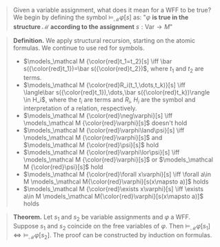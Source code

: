 > Given a variable assignment, what does it mean for a WFF to be true? We begin by defining the symbol $\models_\mathcal M\varphi[s]$ as:
> "$\varphi$ **is true in the structure $\mathcal M$ according to the assignment** $s:\text{Var}\rightarrow M$"

>**Definition.** We apply structural recursion, starting on the atomic formulas. We continue to use red for symbols.
>- $\models_\mathcal M {\color{red}t_1=t_2}[s] \iff \bar s({\color{red}t_1})=\bar s({\color{red}t_2})$, where $t_1$ and $t_2$ are terms.
>- $\models_\mathcal M {\color{red}R_i(t_1,\dots,t_k)}[s] \iff \langle\bar s({\color{red}t_1}),\dots,\bar s({\color{red}t_k})\rangle \in H_i$, where the $t_i$ are terms and $R_i$, $H_i$ are the symbol and interpretation of a relation, respectively.
>- $\models_\mathcal M {\color{red}\neg\varphi}[s] \iff \models_\mathcal M {\color{red}\varphi}[s]$ doesn't hold
>- $\models_\mathcal M {\color{red}\varphi\land\psi}[s] \iff \models_\mathcal M {\color{red}\varphi}[s]$ and $\models_\mathcal M {\color{red}\psi}[s]$ hold
>- $\models_\mathcal M {\color{red}\varphi\lor\psi}[s] \iff \models_\mathcal M {\color{red}\varphi}[s]$ or $\models_\mathcal M {\color{red}\psi}[s]$ hold
>- $\models_\mathcal M {\color{red}\forall x\varphi}[s] \iff \forall a\in M \models_\mathcal M{\color{red}\varphi}[s(x\mapsto a)]$ holds
>- $\models_\mathcal M {\color{red}\exists x\varphi}[s] \iff \exists a\in M \models_\mathcal M{\color{red}\varphi}[s(x\mapsto a)]$ holds

>**Theorem.** Let $s_1$ and $s_2$ be variable assignments and $\varphi$ a WFF. Suppose $s_1$ and $s_2$ coincide on the free variables of $\varphi$. Then $\models_\mathcal M \varphi[s_1] \iff \models_\mathcal M \varphi[s_2]$. The proof can be constructed by induction on formulas.